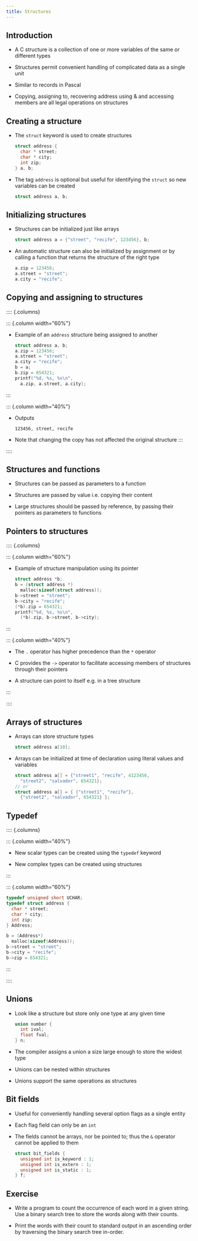 ```yaml
---
title: Structures
---
```

## Introduction

- A C structure is a collection of one or more variables of the same or different types

- Structures permit convenient handling of complicated data as a single unit

- Similar to records in Pascal

- Copying, assigning to, recovering address using & and accessing members are all legal operations on structures

## Creating a structure

- The `struct` keyword is used to create structures

  ```c
  struct address {
    char * street;
    char * city;
    int zip;
  } a, b;
  ```

- The tag `address` is optional but useful for identifying the `struct` so new variables can be created

  ```c
  struct address a, b;
  ```

## Initializing structures

- Structures can be initialized just like arrays

  ```c
  struct address a = {"street", "recife", 123456}, b;
  ```

- An automatic structure can also be initialized by assignment or by calling a function that returns the structure of the right type

  ```c
  a.zip = 123456;
  a.street = "street";
  a.city = "recife";
  ```

## Copying and assigning to structures

:::: {.columns}

::: {.column width="60%"}

- Example of an `address` structure being assigned to another

  ```c
  struct address a, b;
  a.zip = 123456;
  a.street = "street";
  a.city = "recife";
  b = a;
  b.zip = 654321;
  printf("%d, %s, %s\n",
    a.zip, a.street, a.city);
  ```

:::

::: {.column width="40%"}

- Outputs

  ```text
  123456, street, recife
  ```

- Note that changing the copy has not affected the original structure
:::

::::

## Structures and functions

- Structures can be passed as parameters to a function

- Structures are passed by value i.e. copying their content

- Large structures should be passed by reference, by passing their pointers as parameters to functions

## Pointers to structures

:::: {.columns}

::: {.column width="60%"}

- Example of structure manipulation using its pointer

  ```c
  struct address *b;
  b = (struct address *)
    malloc(sizeof(struct address));
  b->street = "street";
  b->city = "recife";
  (*b).zip = 654321;
  printf("%d, %s, %s\n",
    (*b).zip, b->street, b->city);
  ```

:::

::: {.column width="40%"}

- The `.` operator has higher precedence than the `*` operator

- C provides the `->` operator to facilitate accessing members of structures through their pointers

- A structure can point to itself e.g. in a tree structure

:::

::::

## Arrays of structures

- Arrays can store structure types

  ```c
  struct address a[10];
  ```

- Arrays can be initialized at time of declaration using literal values and variables

  ```c
  struct address a[] = {"street1", "recife", 4123456,
    "street2", "salvador", 654321};
  // or
  struct address a[] = { {"street1", "recife"},
    {"street2", "salvador", 654321} };
    ```

## Typedef

:::: {.columns}

::: {.column width="40%"}

- New scalar types can be created using the `typedef` keyword

- New complex types can be created using structures

:::

::: {.column width="60%"}

  ```c
  typedef unsigned short UCHAR;
  typedef struct address {
    char * street;
    char * city;
    int zip;
  } Address;

  b = (Address*)
    malloc(sizeof(Address));
  b->street = "street";
  b->city = "recife";
  b->zip = 654321;
  ```

:::

::::

## Unions

- Look like a structure but store only one type at any given time

  ```c
  union number {
    int ival;
    float fval;
  } n;
  ```

- The compiler assigns a union a size large enough to store the widest type

- Unions can be nested within structures

- Unions support the same operations as structures

## Bit fields

- Useful for conveniently handling several option flags as a single entity

- Each flag field can only be an `int`

- The fields cannot be arrays, nor be pointed to; thus the `&` operator cannot be applied to them

  ```c
  struct bit_fields {
    unsigned int is_keyword : 1;
    unsigned int is_extern : 1;
    unsigned int is_static : 1;
  } f;
  ```

## Exercise

- Write a program to count the occurrence of each word in a given string. Use a binary search tree to store the words along with their counts.

- Print the words with their count to standard output in an ascending order by traversing the binary search tree in-order.
